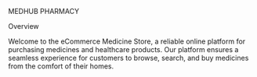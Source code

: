 MEDHUB PHARMACY

Overview

Welcome to the eCommerce Medicine Store, a reliable online platform for purchasing medicines and healthcare products. Our platform ensures a seamless experience for customers to browse, search, and buy medicines from the comfort of their homes.
